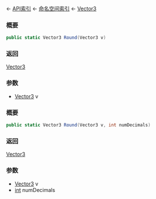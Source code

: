 ← [API索引](Api-Index) ← [命名空间索引](Namespace-Index) ← [Vector3](VRageMath.Vector3)

### 概要

```csharp
public static Vector3 Round(Vector3 v)
```

### 返回

[Vector3](VRageMath.Vector3)

### 参数

* [Vector3](VRageMath.Vector3) v
### 概要

```csharp
public static Vector3 Round(Vector3 v, int numDecimals)
```

### 返回

[Vector3](VRageMath.Vector3)

### 参数

* [Vector3](VRageMath.Vector3) v
* [int](https://docs.microsoft.com/en-us/dotnet/api/System.Int32?view=netframework-4.6) numDecimals
